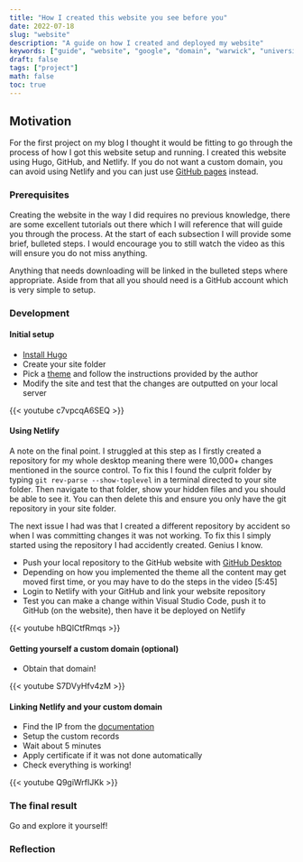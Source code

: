 ```yaml
---
title: "How I created this website you see before you"
date: 2022-07-18
slug: "website"
description: "A guide on how I created and deployed my website"
keywords: ["guide", "website", "google", "domain", "warwick", "university", "student"]
draft: false
tags: ["project"]
math: false
toc: true
---
```


## Motivation

For the first project on my blog I thought it would be fitting to go through the process of how I got this website setup and running. I created this website using Hugo, GitHub, and Netlify. If you do not want a custom domain, you can avoid using Netlify and you can just use [GitHub pages](https://pages.github.com/) instead.

### Prerequisites

Creating the website in the way I did requires no previous knowledge, there are some excellent tutorials out there which I will reference that will guide you through the process. At the start of each subsection I will provide some brief, bulleted steps. I would encourage you to still watch the video as this will ensure you do not miss anything.

Anything that needs downloading will be linked in the bulleted steps where appropriate. Aside from that all you should need is a GitHub account which is very simple to setup.

### Development

#### Initial setup

* [Install Hugo](https://gohugo.io/getting-started/installing)
* Create your site folder
* Pick a [theme](https://themes.gohugo.io/) and follow the instructions provided by the author
* Modify the site and test that the changes are outputted on your local server

{{< youtube c7vpcqA6SEQ >}}

#### Using Netlify

A note on the final point. I struggled at this step as I firstly created a repository for my whole desktop meaning there were 10,000+ changes mentioned in the source control. To fix this I found the culprit folder by typing `git rev-parse --show-toplevel` in a terminal directed to your site folder. Then navigate to that folder, show your hidden files and you should be able to see it. You can then delete this and ensure you only have the git repository in your site folder.

The next issue I had was that I created a different repository by accident so when I was committing changes it was not working. To fix this I simply started using the repository I had accidently created. Genius I know.

* Push your local repository to the GitHub website with [GitHub Desktop](https://desktop.github.com/)
* Depending on how you implemented the theme all the content may get moved first time, or you may have to do the steps in the video [5:45]
* Login to Netlify with your GitHub and link your website repository
* Test you can make a change within Visual Studio Code, push it to GitHub (on the website), then have it be deployed on Netlify

{{< youtube hBQlCtfRmqs >}}

#### Getting yourself a custom domain (optional)

* Obtain that domain!

{{< youtube S7DVyHfv4zM >}}

#### Linking Netlify and your custom domain

* Find the IP from the [documentation](https://docs.netlify.com/domains-https/custom-domains/)
* Setup the custom records
* Wait about 5 minutes
* Apply certificate if it was not done automatically
* Check everything is working! 

{{< youtube Q9giWrfIJKk >}}

### The final result

Go and explore it yourself!

### Reflection
